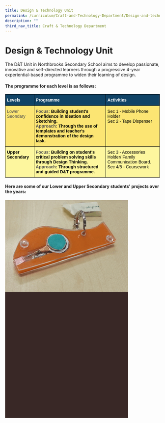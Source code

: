 ```yaml
---
title: Design & Technology Unit
permalink: /curriculum/Craft-and-Technology-Department/Design-and-technology-unit/
description: ""
third_nav_title: Craft & Technology Department
---
```


Design & Technology Unit
========================

The D&T Unit in Northbrooks Secondary School aims to develop passionate, innovative and self-directed learners through a progressive 4-year experiential-based programme to widen their learning of design.

#### The programme for each level is as follows:
<style type="text/css">
.tg  {border-collapse:collapse;border-spacing:0;}
.tg td{border-color:black;border-style:solid;border-width:1px;font-family:Arial, sans-serif;font-size:14px;
  overflow:hidden;padding:10px 5px;word-break:normal;}
.tg th{border-color:black;border-style:solid;border-width:1px;font-family:Arial, sans-serif;font-size:14px;
  font-weight:normal;overflow:hidden;padding:10px 5px;word-break:normal;}
.tg .tg-auud{background-color:#FDF69E;color:#505050;text-align:left;vertical-align:top}
.tg .tg-1z39{background-color:#FCE573;color:#505050;font-weight:bold;text-align:left;vertical-align:top}
.tg .tg-un07{background-color:#104366;color:#FFF;font-weight:bold;text-align:left;vertical-align:top}
.tg .tg-hoi2{background-color:#FCE573;color:#505050;text-align:left;vertical-align:top}
.tg .tg-9jjg{background-color:#FDF69E;color:#505050;font-weight:bold;text-align:left;vertical-align:top}
</style>
<table class="tg">
<thead>
  <tr>
    <th class="tg-un07"><span style="color:#FFF">Levels</span></th>
    <th class="tg-un07"><span style="color:#FFF">Programme</span></th>
    <th class="tg-un07"><span style="color:#FFF"> Activities</span></th>
  </tr>
</thead>
<tbody>
  <tr>
    <td class="tg-hoi2"><span style="color:#000"> </span>Lower Seondary</td>
    <td class="tg-1z39">Focus: <span style="color:#000">Building student's confidence in Ideation and Sketching.</span><br>Approach: <span style="color:#000">Through the use of templates and teacher's demonstration of the design task.</span></td>
    <td class="tg-hoi2"><span style="color:#000">Sec 1 - Mobile Phone Holder </span><br><span style="color:#000">Sec 2 - Tape Dispenser</span><br></td>
  </tr>
  <tr>
    <td class="tg-9jjg"><span style="color:#000">Upper Secondary</span></td>
    <td class="tg-9jjg">Focus: <span style="color:#000">Building on student's critical problem solving skills through Design Thinking.</span><br>Approach<span style="color:#000">: Through structured and guided  D&amp;T programme.</span></td>
    <td class="tg-auud"><span style="color:#000">Sec 3 - Accessories Holder/ Family Communication Board.</span><br><span style="color:#000">Sec 4/5 - Coursework</span></td>
  </tr>
</tbody>
</table>

#### Here are some of our Lower and Upper Secondary students' projects over the years:
![](/images/DandT.gif)